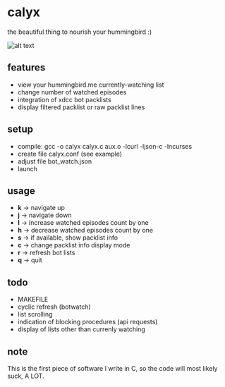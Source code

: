 calyx
=====
the beautiful thing to nourish your hummingbird :)

![alt text](http://moc.sirtetris.com/calyx.gif "calyx")

features
--------
* view your hummingbird.me currently-watching list
* change number of watched episodes
* integration of xdcc bot packlists
* display filtered packlist or raw packlist lines

setup
-----
* compile: gcc -o calyx calyx.c aux.o -lcurl -ljson-c -lncurses
* create file calyx.conf (see example)
* adjust file bot\_watch.json
* launch

usage
-----
* **k** -> navigate up
* **j** -> navigate down
* **l** -> increase watched episodes count by one
* **h** -> decrease watched episodes count by one
* **s** -> if available, show packlist info
* **c** -> change packlist info display mode
* **r** -> refresh bot lists
* **q** -> quit

todo
----
* MAKEFILE
* cyclic refresh (botwatch)
* list scrolling
* indication of blocking procedures (api requests)
* display of lists other than currenly watching

note
----
This is the first piece of software I write in C, so the code will most likely suck, A LOT.
